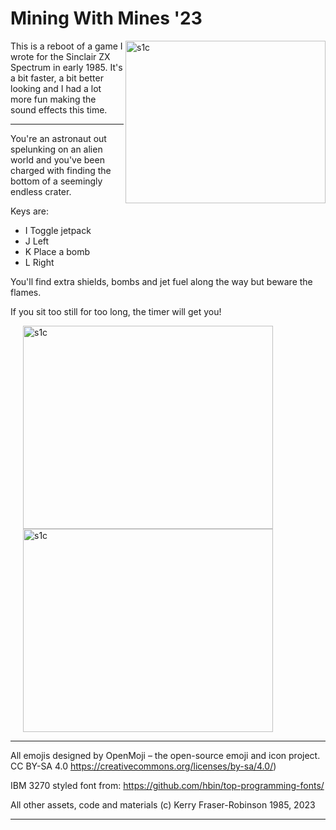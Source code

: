 # Mining With Mines '23

<img src="https://user-images.githubusercontent.com/6677966/232723038-7751e554-2afd-47ac-b8b7-c8470adb62f1.png" alt="s1c" width="320" height="260" align="right">

This is a reboot of a game I wrote for the Sinclair ZX Spectrum in early 1985. 
It's a bit faster, a bit better looking and I had a lot more fun making the
sound effects this time. 

-------------------------------------------------------------------------------

You're an astronaut out spelunking on an alien world and you've been charged
with finding the bottom of a seemingly endless crater.

Keys are:
- I Toggle jetpack
- J Left
- K Place a bomb
- L Right

You'll find extra shields, bombs and jet fuel along the way but beware the
flames.

If you sit too still for too long, the timer will get you!

<p>
  <img src="https://user-images.githubusercontent.com/6677966/232723049-86f03ef4-1521-4bf1-98d0-f5546f3f225d.png" alt="s1c" width="400" height="325" hspace="20">
  <img src="https://user-images.githubusercontent.com/6677966/232723060-24284ca3-7d4f-4991-bc55-319226e1054c.png" alt="s1c" width="400" height="325" hspace="20">
</p>

-------------------------------------------------------------------------------

All emojis designed by OpenMoji – the open-source emoji and icon project. 
CC BY-SA 4.0  https://creativecommons.org/licenses/by-sa/4.0/)

IBM 3270 styled font from: https://github.com/hbin/top-programming-fonts/

All other assets, code and materials (c) Kerry Fraser-Robinson 1985, 2023

-------------------------------------------------------------------------------
